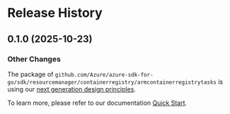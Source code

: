 # Release History

## 0.1.0 (2025-10-23)
### Other Changes

The package of `github.com/Azure/azure-sdk-for-go/sdk/resourcemanager/containerregistry/armcontainerregistrytasks` is using our [next generation design principles](https://azure.github.io/azure-sdk/general_introduction.html).

To learn more, please refer to our documentation [Quick Start](https://aka.ms/azsdk/go/mgmt).
